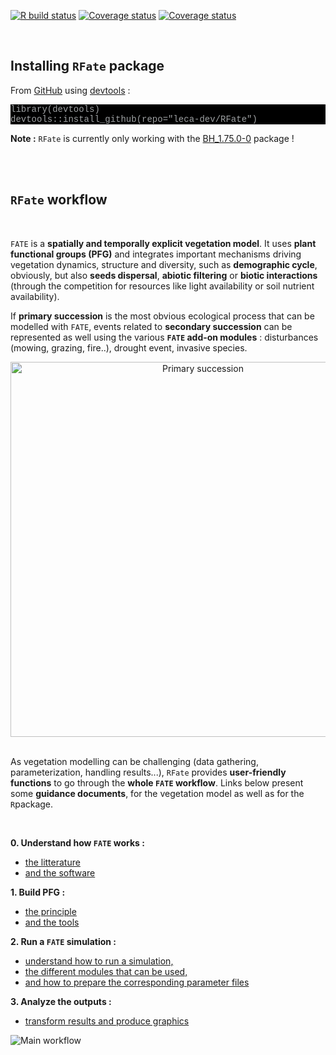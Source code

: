 [![R build status](https://github.com/leca-dev/RFate/workflows/R-CMD-check/badge.svg)](https://github.com/leca-dev/RFate/actions)
[![Coverage status](https://github.com/leca-dev/RFate/workflows/CODECOV-check/badge.svg)](https://github.com/leca-dev/RFate/actions)
[![Coverage status](https://codecov.io/gh/leca-dev/RFate/branch/master/graph/badge.svg)](https://codecov.io/gh/leca-dev/RFate/branch/master)

<link rel="stylesheet" href="https://cdnjs.cloudflare.com/ajax/libs/font-awesome/6.4.2/css/all.min.css">


<style>
pre.bash {
 background-color: black;
 color: #9ea1a3;
 font-family: Consolas,Monaco,Lucida Console,Liberation Mono,DejaVu Sans Mono,Bitstream Vera Sans Mono,Courier New, monospace;
}
pre.grey {
 background-color: white;
 border-style: solid;
 border-color: #8b8d8f;
 color: #8b8d8f;
 font-family: Consolas,Monaco,Lucida Console,Liberation Mono,DejaVu Sans Mono,Bitstream Vera Sans Mono,Courier New, monospace;
}
.zoom p {
width:600px;
margin-left: auto;
margin-right: auto;
}
.zoom p:hover {
width:1200px;
position: relative;
z-index: 10;
}
</style>


<br/>


## <i class="fa-solid fa-screwdriver-wrench"></i> Installing `RFate` package

From [GitHub](https://github.com/leca-dev/RFate) using [devtools](https://cran.r-project.org/package=devtools) :

<pre class = "bash">
library(devtools)
devtools::install_github(repo="leca-dev/RFate")
</pre>

**Note :** `RFate` is currently only working with the [BH_1.75.0-0](https://cran.r-project.org/src/contrib/Archive/BH/BH_1.75.0-0.tar.gz) package !

<br/><br/>



## <i class="fa-solid fa-shoe-prints"></i> `RFate` workflow

<br/>

`FATE` is a **spatially and temporally explicit vegetation model**. 
It uses **plant functional groups (PFG)** and integrates important 
mechanisms driving vegetation dynamics, structure and diversity, 
such as **demographic cycle**, obviously, but also **seeds dispersal**, 
**abiotic filtering** or **biotic interactions** (through the competition 
for resources like light availability or soil nutrient availability).

If **primary succession** is the most obvious ecological process that 
can be modelled with `FATE`, events related to **secondary succession** 
can be represented as well using the various **`FATE` add-on modules** : 
disturbances (mowing, grazing, fire..), drought event, invasive species.

<div style="text-align:center;">
<img src="articles/pictures/SCHEMA_succession1.jpg" alt="Primary succession" style="width:600px;"></img>
</div>

<br/>

As vegetation modelling can be challenging (data gathering, parameterization, 
handling results...), `RFate` provides **user-friendly functions** to go through 
the **whole `FATE` workflow**. Links below present some **guidance documents**, for the 
vegetation model as well as for the `R`package.

<br/>

**0. Understand how `FATE` works :**

- [the litterature](articles/fate_tutorial_0_publications.html)
- [and the software](articles/fate_tutorial_0_modelling_framework.html)

**1. Build PFG :**

- [the principle](articles/fate_tutorial_1_PFG.html)
- [and the tools](articles/rfate_tutorial_1_PFG.html)
    
**2. Run a `FATE` simulation :**

- [understand how to run a simulation,](articles/fate_tutorial_2_RUN_SIMULATION.html)
- [the different modules that can be used,](articles/fate_tutorial_3_MODULES.html)
- [and how to prepare the corresponding parameter files](articles/rfate_tutorial_2_params.html)
    
**3. Analyze the outputs :**

- [transform results and produce graphics](articles/rfate_tutorial_3_graphics.html)


<div class="zoom">
<p><img src="articles/pictures/SCHEMA_FATE_WORKFLOW_functions.png" alt="Main workflow"></img></p>
</div>

